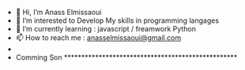 - 👋 Hi, I’m Anass Elmissaoui
- 👀 I’m interested to  Develop My skills in programming langages
- 🌱 I’m currently learning :  javascript / freamwork Python
- 📫 How to reach me  :  anasselmissaoui@gmail.com
- 
- Comming Son 
                          **************************************************



